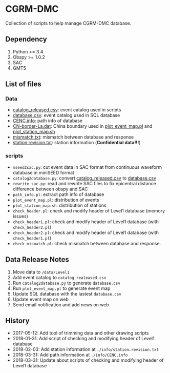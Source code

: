 # CGRM-DMC

Collection of scripts to help manage CGRM-DMC database.

## Dependency

1. Python >= 3.4
2. Obspy >= 1.0.2
3. SAC
4. GMT5

## List of files

### Data

- [catalog_released.csv](./catalog_released.csv): event catalog used in scripts
- [database.csv](./info/database.csv): event catalog used in SQL database
- [CENC.info](./info/CENC.info): path info of database
- [CN-border-La.dat](./info/CN-border-La.dat): China boundary used in [plot_event_map.pl](./plot_event_map.pl) and [plot_station_map.sh](./plot_station_map.sh)
- [mismatch.txt](./info/mismatch.txt): mismatch between database and response
- [station.revision.txt](./info/station.revision.txt): station information (**Confidential data!!!**)

### scripts

- `mseed2sac.py`: cut event data in SAC format from continuous waveform database
  in miniSEED format
- `catalog2database.py`: convert [catalog_released.csv](./catalog_released.csv) to [database.csv](./database.csv)
- `rewrite_sac.py`: read and rewrite SAC files to fix epicentral distance difference between obspy and SAC
- `path_info.pl`: extract path info of database
- `plot_event_map.pl`: distribution of events
- `plot_station_map.sh`: distribution of stations
- `check_header.pl`: check and modify header of Level1 database (memory issues)
- `check_header1.pl`: check and modify header of Level1 database (with `check_header2.pl`)
- `check_header2.pl`: check and modify header of Level1 database (with `check_header1.pl`)
- `check_mismatch.pl`: check mismatch between database and response.

## Data Release Notes

1.  Move data to `/data/Level1`
2.  Add event catalog to `catalog_realeased.csv`
3.  Run `catalog2database.py` to generate `database.csv`
4.  Run `plot_event_map.pl` to generate event map
5.  Update SQL database with the lastest `database.csv`
6.  Update event map on web
7.  Send email notification and add news on web

## History

- 2017-05-12: Add tool of trimming data and other drawing scripts
- 2018-01-31: Add script of checking and modifying header of Level1 database
- 2018-02-03: Add station information at `./info/station.revision.txt`
- 2018-03-31: Add path information at `./info/CENC.info`
- 2018-03-31: Update about scripts of checking and modifying header of Level1 database 
